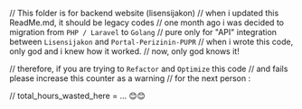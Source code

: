 
// This folder is for backend website (lisensijakon)
// when i updated this ReadMe.md, it should be legacy codes 
// one month ago i was decided to migration from `PHP / Laravel` to `Golang` 
// pure only for "API" integration between `Lisensijakon` and `Portal-Perizinin-PUPR`
// when i wrote this code, only god and i knew how it worked.
// now, only god knows it!

// therefore, if you are trying to `Refactor` and `Optimize` this code
// and fails please increase this counter as a warning 
// for the next person : 

// total_hours_wasted_here = ... 😊😊
